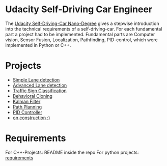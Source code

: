 # Udacity Self-Driving Car Engineer

The [Udacity Self-Driving-Car Nano-Degree](https://eu.udacity.com/course/self-driving-car-engineer-nanodegree--nd013)
gives a stepwise introduction into the technical requirements of a self-driving-car. For
each fundamental part a project had to be implemented. Fundamental parts are Computer vision,
Sensor Fusion, Localization, Pathfinding, PID-control, which were implemented in Python or C++.


# Projects

- [Simple Lane detection](https://github.com/SteffenHaeussler/Self-Driving_Car_Engineer/tree/master/P1)
- [Advanced Lane detection](https://github.com/SteffenHaeussler/Self-Driving_Car_Engineer/tree/master/P2)
- [Traffic Sign Classification](https://github.com/SteffenHaeussler/Self-Driving_Car_Engineer/tree/master/P3-Traffic-Sign-Classifier)
- [Behavioral Cloning](https://github.com/SteffenHaeussler/Self-Driving_Car_Engineer/tree/master/P4-Behavioral-Cloning)
- [Kalman Filter](https://github.com/SteffenHaeussler/Self-Driving_Car_Engineer/tree/master/P5-Extended-Kalman-Filter-Project)
- [Path Planning](https://github.com/SteffenHaeussler/Self-Driving_Car_Engineer/tree/master/P7-Path-Planning)
- [PID Controller](https://github.com/SteffenHaeussler/Self-Driving_Car_Engineer/tree/master/P8-PID-Controller)
- [on construction :)]()

# Requirements

For C++-Projects: README inside the repo
For python projects: [requirements](https://github.com/udacity/CarND-Term1-Starter-Kit)
